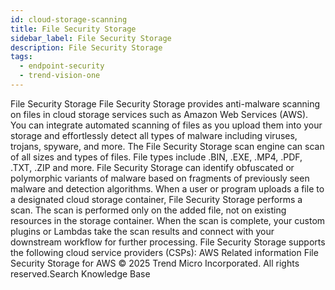 ```yaml
---
id: cloud-storage-scanning
title: File Security Storage
sidebar_label: File Security Storage
description: File Security Storage
tags:
  - endpoint-security
  - trend-vision-one
---
```


 File Security Storage File Security Storage provides anti-malware scanning on files in cloud storage services such as Amazon Web Services (AWS). You can integrate automated scanning of files as you upload them into your storage and effortlessly detect all types of malware including viruses, trojans, spyware, and more. The File Security Storage scan engine can scan of all sizes and types of files. File types include .BIN, .EXE, .MP4, .PDF, .TXT, .ZIP and more. File Security Storage can identify obfuscated or polymorphic variants of malware based on fragments of previously seen malware and detection algorithms. When a user or program uploads a file to a designated cloud storage container, File Security Storage performs a scan. The scan is performed only on the added file, not on existing resources in the storage container. When the scan is complete, your custom plugins or Lambdas take the scan results and connect with your downstream workflow for further processing. File Security Storage supports the following cloud service providers (CSPs): AWS Related information File Security Storage for AWS © 2025 Trend Micro Incorporated. All rights reserved.Search Knowledge Base